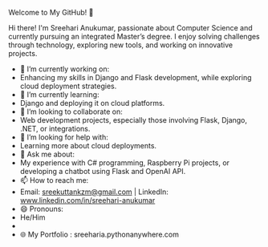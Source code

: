 Welcome to My GitHub! 👋

Hi there! I'm Sreehari Anukumar, passionate about Computer Science and currently pursuing an integrated Master’s degree. I enjoy solving challenges through technology, exploring new tools, and working on innovative projects.

- 🔭 I’m currently working on:
- Enhancing my skills in Django and Flask development, while exploring cloud deployment strategies.
- 🌱 I’m currently learning:
- Django and deploying it on cloud platforms.
- 👯 I’m looking to collaborate on:
- Web development projects, especially those involving Flask, Django, .NET, or integrations.
- 🤔 I’m looking for help with:
- Learning more about cloud deployments.
- 💬 Ask me about:
- My experience with C# programming, Raspberry Pi projects, or developing a chatbot using Flask and OpenAI API.
- 📫 How to reach me:
- Email: sreekuttankzm@gmail.com | LinkedIn: www.linkedin.com/in/sreehari-anukumar 
- 😄 Pronouns:
- He/Him
- 
- 🌐 My Portfolio : sreeharia.pythonanywhere.com

